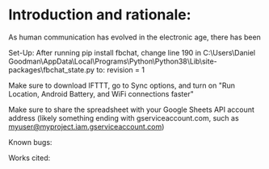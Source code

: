 # Introduction and rationale:
As human communication has evolved in the electronic age, there has been


Set-Up:
After running pip install fbchat, change line 190 in C:\Users\Daniel Goodman\AppData\Local\Programs\Python\Python38\Lib\site-packages\fbchat\_state.py to:
revision = 1

Make sure to download IFTTT, go to Sync options, and turn on "Run Location, Android Battery, and WiFi connections faster"

Make sure to share the spreadsheet with your Google Sheets API account address (likely something ending with gserviceaccount.com, such as myuser@myproject.iam.gserviceaccount.com)

Known bugs:

Works cited: